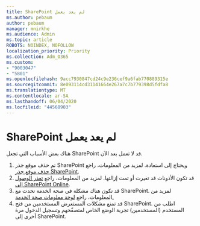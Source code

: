 ```yaml
---
title: SharePoint لم يعد يعمل
ms.author: pebaum
author: pebaum
manager: mnirkhe
ms.audience: Admin
ms.topic: article
ROBOTS: NOINDEX, NOFOLLOW
localization_priority: Priority
ms.collection: Adm_O365
ms.custom:
- "9003047"
- "5801"
ms.openlocfilehash: 9acc7930847cd24c9e236cef9a6fab770889315e
ms.sourcegitcommit: 8e093114cd31141664e267a7c7b779398d5fdfa8
ms.translationtype: MT
ms.contentlocale: ar-SA
ms.lasthandoff: 06/04/2020
ms.locfileid: "44568903"
---
```

# <a name="sharepoint-is-no-longer-working"></a>SharePoint لم يعد يعمل

هناك بعض الأسباب التي تجعل SharePoint قد لا تعمل بعد الآن.

1. تم حذف موقع جذر SharePoint ويحتاج إلى استعادة. لمزيد من المعلومات، راجع [حذف موقع جذر SharePoint](https://docs.microsoft.com/sharepoint/troubleshoot/sites/url-that-resides-under-root-site-collection-is-broken).
2. قد تكون الأذونات قد تغيرت أو تمت إزالتها. لمزيد من المعلومات، راجع [تعذر الوصول إلى SharePoint Online](https://docs.microsoft.com/sharepoint/troubleshoot/sharing-and-permissions/sharepoint-online-inaccessible).
3. قد تكون هناك مشكلة في صحة الخدمة تحدث مع SharePoint. لمزيد من المعلومات، راجع [لوحة معلومات صحة الخدمة.](https://admin.microsoft.com/AdminPortal/Home#/servicehealth)
4. قد تمنع مشكلات المستعرض المستخدمين من فتح SharePoint. اطلب من المستخدم (المستخدمين) تجربة الوضع الخاص لمتصفّحهم وتسجيل الدخول مرة أخرى إلى SharePoint.
